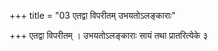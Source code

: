 +++
title = "03 एतद्वा विपरीतम् उभयतोऽलङ्काराः"

+++
एतद्वा विपरीतम् । उभयतोऽलङ्काराः सायं तथा प्रातरित्येके ३